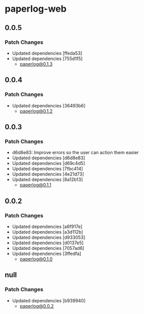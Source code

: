 # paperlog-web

## 0.0.5

### Patch Changes

- Updated dependencies [ffeda53]
- Updated dependencies [755d1f5]
  - paperlog@0.1.3

## 0.0.4

### Patch Changes

- Updated dependencies [36493b6]
  - paperlog@0.1.2

## 0.0.3

### Patch Changes

- d6d8e83: Improve errors so the user can action them easier
- Updated dependencies [d6d8e83]
- Updated dependencies [d69c4d5]
- Updated dependencies [7fbc414]
- Updated dependencies [4e21d73]
- Updated dependencies [8a12b13]
  - paperlog@0.1.1

## 0.0.2

### Patch Changes

- Updated dependencies [a6f917e]
- Updated dependencies [a3d112b]
- Updated dependencies [d933053]
- Updated dependencies [d0137e5]
- Updated dependencies [7057ad6]
- Updated dependencies [3ffedfa]
  - paperlog@0.1.0

## null

### Patch Changes

- Updated dependencies [b939940]
  - paperlog@0.0.2
